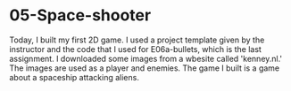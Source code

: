 # 05-Space-shooter
Today, I built my first 2D game. I used a project template given by the instructor and the code that I used for E06a-bullets, which is the last assignment. I downloaded some images from a wbesite called 'kenney.nl.' The images are used as a player and enemies. The game I built is a game about a spaceship attacking aliens. 